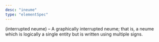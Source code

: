 ```yaml
---
desc: "ineume"
type: "elementSpec"
---
```


(interrupted neume) – A graphically interrupted neume; that is, a neume which is
logically a single entity but is written using multiple signs.